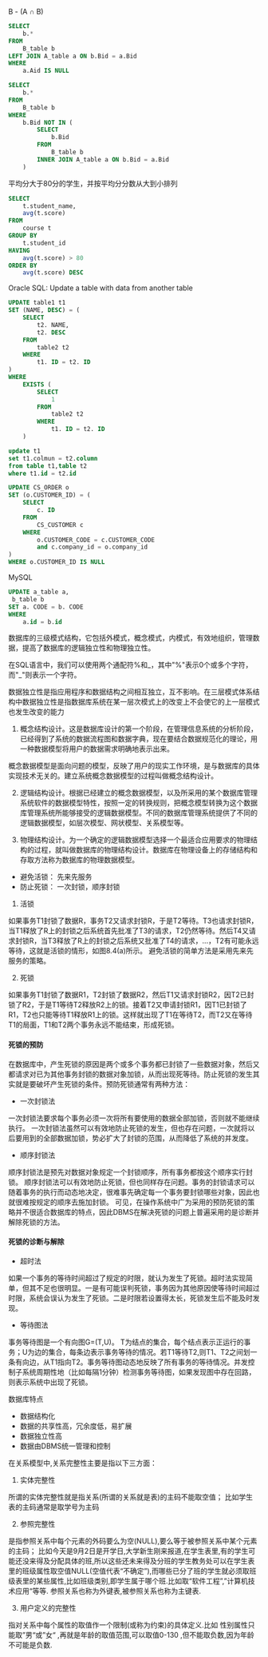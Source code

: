 B - (A ∩ B)

```sql
SELECT
	b.*
FROM
	B_table b
LEFT JOIN A_table a ON b.Bid = a.Bid
WHERE
	a.Aid IS NULL

SELECT
	b.*
FROM
	B_table b
WHERE
	b.Bid NOT IN (
		SELECT
			b.Bid
		FROM
			B_table b
		INNER JOIN A_table a ON b.Bid = a.Bid
	)
```
平均分大于80分的学生，并按平均分分数从大到小排列

```sql
SELECT
	t.student_name,
	avg(t.score)
FROM
	course t
GROUP BY
	t.student_id
HAVING
	avg(t.score) > 80
ORDER BY
	avg(t.score) DESC
```

Oracle SQL: Update a table with data from another table

```sql
UPDATE table1 t1
SET (NAME, DESC) = (
	SELECT
		t2. NAME,
		t2. DESC
	FROM
		table2 t2
	WHERE
		t1. ID = t2. ID
)
WHERE
	EXISTS (
		SELECT
			1
		FROM
			table2 t2
		WHERE
			t1. ID = t2. ID
	)

update t1 
set t1.colmun = t2.column
from table t1,table t2
where t1.id = t2.id

UPDATE CS_ORDER o
SET (o.CUSTOMER_ID) = (
	SELECT
		c. ID
	FROM
		CS_CUSTOMER c
	WHERE
		o.CUSTOMER_CODE = c.CUSTOMER_CODE
		and c.company_id = o.company_id
)
WHERE o.CUSTOMER_ID IS NULL
```

MySQL 

```sql
UPDATE a_table a,
 b_table b
SET a. CODE = b. CODE
WHERE
	a.id = b.id
```

数据库的三级模式结构，它包括外模式，概念模式，内模式，有效地组织，管理数据，提高了数据库的逻辑独立性和物理独立性。

在SQL语言中，我们可以使用两个通配符%和_，其中"%"表示0个或多个字符，而"_"则表示一个字符。

数据独立性是指应用程序和数据结构之间相互独立，互不影响。在三层模式体系结构中数据独立性是指数据库系统在某一层次模式上的改变上不会使它的上一层模式也发生改变的能力


1. 概念结构设计。这是数据库设计的第一个阶段，在管理信息系统的分析阶段，已经得到了系统的数据流程图和数据字典，现在要结合数据规范化的理论，用一种数据模型将用户的数据需求明确地表示出来。

概念数据模型是面向问题的模型，反映了用户的现实工作环境，是与数据库的具体实现技术无关的。建立系统概念数据模型的过程叫做概念结构设计。

2. 逻辑结构设计。根据已经建立的概念数据模型，以及所采用的某个数据库管理系统软件的数据模型特性，按照一定的转换规则，把概念模型转换为这个数据库管理系统所能够接受的逻辑数据模型。不同的数据库管理系统提供了不同的逻辑数据模型，如层次模型、网状模型、关系模型等。

3. 物理结构设计。为一个确定的逻辑数据模型选择一个最适合应用要求的物理结构的过程，就叫做数据库的物理结构设计。数据库在物理设备上的存储结构和存取方法称为数据库的物理数据模型。


- 避免活锁： 先来先服务
- 防止死锁： 一次封锁，顺序封锁

1. 活锁

如果事务T1封锁了数据R，事务T2又请求封锁R，于是T2等待。T3也请求封锁R，当T1释放了R上的封锁之后系统首先批准了T3的请求，T2仍然等待。然后T4又请求封锁R，当T3释放了R上的封锁之后系统又批准了T4的请求，...，T2有可能永远等待，这就是活锁的情形，如图8.4(a)所示。 避免活锁的简单方法是采用先来先服务的策略。


2. 死锁

如果事务T1封锁了数据R1，T2封锁了数据R2，然后T1又请求封锁R2，因T2已封锁了R2，于是T1等待T2释放R2上的锁。接着T2又申请封锁R1，因T1已封锁了R1，T2也只能等待T1释放R1上的锁。这样就出现了T1在等待T2，而T2又在等待T1的局面，T1和T2两个事务永远不能结束，形成死锁。

#### 死锁的预防

在数据库中，产生死锁的原因是两个或多个事务都已封锁了一些数据对象，然后又都请求对已为其他事务封锁的数据对象加锁，从而出现死等待。防止死锁的发生其实就是要破坏产生死锁的条件。预防死锁通常有两种方法：

- 一次封锁法

一次封锁法要求每个事务必须一次将所有要使用的数据全部加锁，否则就不能继续执行。 一次封锁法虽然可以有效地防止死锁的发生，但也存在问题，一次就将以后要用到的全部数据加锁，势必扩大了封锁的范围，从而降低了系统的并发度。

- 顺序封锁法

顺序封锁法是预先对数据对象规定一个封锁顺序，所有事务都按这个顺序实行封锁。 顺序封锁法可以有效地防止死锁，但也同样存在问题。事务的封锁请求可以随着事务的执行而动态地决定，很难事先确定每一个事务要封锁哪些对象，因此也就很难按规定的顺序去施加封锁。 可见，在操作系统中广为采用的预防死锁的策略并不很适合数据库的特点，因此DBMS在解决死锁的问题上普遍采用的是诊断并解除死锁的方法。


#### 死锁的诊断与解除

- 超时法

如果一个事务的等待时间超过了规定的时限，就认为发生了死锁。超时法实现简单，但其不足也很明显。一是有可能误判死锁，事务因为其他原因使等待时间超过时限，系统会误认为发生了死锁。二是时限若设置得太长，死锁发生后不能及时发现。

- 等待图法

事务等待图是一个有向图G=(T,U)。 T为结点的集合，每个结点表示正运行的事务；U为边的集合，每条边表示事务等待的情况。若T1等待T2,则T1、T2之间划一条有向边，从T1指向T2。事务等待图动态地反映了所有事务的等待情况。并发控制子系统周期性地（比如每隔1分钟）检测事务等待图，如果发现图中存在回路，则表示系统中出现了死锁。

数据库特点

- 数据结构化
- 数据的共享性高，冗余度低，易扩展
- 数据独立性高
- 数据由DBMS统一管理和控制


在关系模型中,关系完整性主要是指以下三方面：

1. 实体完整性

所谓的实体完整性就是指关系(所谓的关系就是表)的主码不能取空值；
比如学生表的主码通常是取学号为主码

2. 参照完整性

是指参照关系中每个元素的外码要么为空(NULL),要么等于被参照关系中某个元素的主码；
比如今天是9月2日是开学日,大学新生刚来报道,在学生表里,有的学生可能还没来得及分配具体的班,所以这些还未来得及分班的学生教务处可以在学生表里的班级属性取空值NULL(空值代表“不确定”),而哪些已分了班的学生就必须取班级表里的某些属性,比如班级类别,即学生属于哪个班.比如取“软件工程”,”计算机技术应用“等等.
参照关系也称为外键表,被参照关系也称为主键表.

3. 用户定义的完整性

指对关系中每个属性的取值作一个限制(或称为约束)的具体定义.比如 性别属性只能取”男“或”女“ ,再就是年龄的取值范围,可以取值0-130 ,但不能取负数,因为年龄不可能是负数.